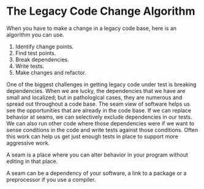 
# The Legacy Code Change Algorithm 

When you have to make a change in a legacy code base, here is an algorithm you can use.

1. Identify change points.
2. Find test points.
3. Break dependencies.
4. Write tests.
5. Make changes and refactor.

One of the biggest challenges in getting legacy code under test is breaking dependencies. When we are lucky, the dependencies that we have are small and localized; but in pathological cases, they are numerous and spread out throughout a code base. The seam view of software helps us see the opportunities that are already in the code base. If we can replace behavior at seams, we can selectively exclude dependencies in our tests. We can also run other code where those dependencies were if we want to sense conditions in the code and write tests against those conditions. Often this work can help us get just enough tests in place to support more aggressive work.

A seam is a place where you can alter behavior in your program without editing in that place.

A seam can be a dependency of your software, a link to a package or a preprocessor if you use a compiler.

